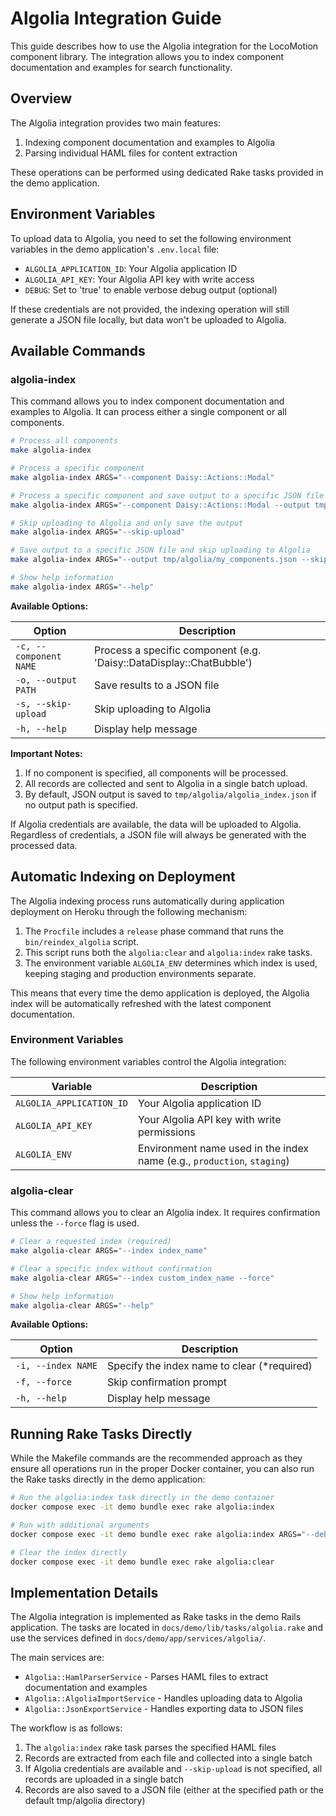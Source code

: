 # Algolia Integration Guide

This guide describes how to use the Algolia integration for the LocoMotion
component library. The integration allows you to index component documentation
and examples for search functionality.


## Overview

The Algolia integration provides two main features:

1. Indexing component documentation and examples to Algolia
2. Parsing individual HAML files for content extraction

These operations can be performed using dedicated Rake tasks provided in the
demo application.


## Environment Variables

To upload data to Algolia, you need to set the following environment variables in the
demo application's `.env.local` file:

- `ALGOLIA_APPLICATION_ID`: Your Algolia application ID
- `ALGOLIA_API_KEY`: Your Algolia API key with write access
- `DEBUG`: Set to 'true' to enable verbose debug output (optional)

If these credentials are not provided, the indexing operation will still
generate a JSON file locally, but data won't be uploaded to Algolia.


## Available Commands

### algolia-index

This command allows you to index component documentation and examples to Algolia.
It can process either a single component or all components.

```bash
# Process all components
make algolia-index

# Process a specific component
make algolia-index ARGS="--component Daisy::Actions::Modal"

# Process a specific component and save output to a specific JSON file
make algolia-index ARGS="--component Daisy::Actions::Modal --output tmp/algolia/modals_index.json"

# Skip uploading to Algolia and only save the output
make algolia-index ARGS="--skip-upload"

# Save output to a specific JSON file and skip uploading to Algolia
make algolia-index ARGS="--output tmp/algolia/my_components.json --skip-upload"

# Show help information
make algolia-index ARGS="--help"
```

**Available Options:**

| Option | Description |
| ------ | ----------- |
| `-c, --component NAME` | Process a specific component (e.g. 'Daisy::DataDisplay::ChatBubble') |
| `-o, --output PATH` | Save results to a JSON file |
| `-s, --skip-upload` | Skip uploading to Algolia |
| `-h, --help` | Display help message |

**Important Notes:**

1. If no component is specified, all components will be processed.
2. All records are collected and sent to Algolia in a single batch upload.
3. By default, JSON output is saved to `tmp/algolia/algolia_index.json` if no output path is specified.

If Algolia credentials are available, the data will be uploaded to Algolia.
Regardless of credentials, a JSON file will always be generated with the processed data.

## Automatic Indexing on Deployment

The Algolia indexing process runs automatically during application deployment on
Heroku through the following mechanism:

1. The `Procfile` includes a `release` phase command that runs the
   `bin/reindex_algolia` script.
2. This script runs both the `algolia:clear` and `algolia:index` rake tasks.
3. The environment variable `ALGOLIA_ENV` determines which index is used, keeping
   staging and production environments separate.

This means that every time the demo application is deployed, the Algolia index
will be automatically refreshed with the latest component documentation.

### Environment Variables

The following environment variables control the Algolia integration:

| Variable | Description |
| -------- | ----------- |
| `ALGOLIA_APPLICATION_ID` | Your Algolia application ID |
| `ALGOLIA_API_KEY` | Your Algolia API key with write permissions |
| `ALGOLIA_ENV` | Environment name used in the index name (e.g., `production`, `staging`) |

### algolia-clear

This command allows you to clear an Algolia index. It requires confirmation
unless the `--force` flag is used.

```bash
# Clear a requested index (required)
make algolia-clear ARGS="--index index_name"

# Clear a specific index without confirmation
make algolia-clear ARGS="--index custom_index_name --force"

# Show help information
make algolia-clear ARGS="--help"
```

**Available Options:**

| Option | Description |
| ------ | ----------- |
| `-i, --index NAME` | Specify the index name to clear (*required) |
| `-f, --force` | Skip confirmation prompt |
| `-h, --help` | Display help message |


## Running Rake Tasks Directly

While the Makefile commands are the recommended approach as they ensure all operations
run in the proper Docker container, you can also run the Rake tasks directly in the demo
application:

```bash
# Run the algolia:index task directly in the demo container
docker compose exec -it demo bundle exec rake algolia:index

# Run with additional arguments
docker compose exec -it demo bundle exec rake algolia:index ARGS="--debug --output tmp/algolia/components.json"

# Clear the index directly
docker compose exec -it demo bundle exec rake algolia:clear
```

## Implementation Details

The Algolia integration is implemented as Rake tasks in the demo Rails application. The
tasks are located in `docs/demo/lib/tasks/algolia.rake` and use the services defined in
`docs/demo/app/services/algolia/`.

The main services are:

- `Algolia::HamlParserService` - Parses HAML files to extract documentation and examples
- `Algolia::AlgoliaImportService` - Handles uploading data to Algolia
- `Algolia::JsonExportService` - Handles exporting data to JSON files

The workflow is as follows:

1. The `algolia:index` rake task parses the specified HAML files
2. Records are extracted from each file and collected into a single batch
3. If Algolia credentials are available and `--skip-upload` is not specified, all records are uploaded in a single batch
4. Records are also saved to a JSON file (either at the specified path or the default tmp/algolia directory)

